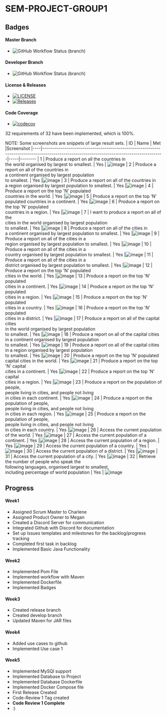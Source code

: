 # SEM-PROJECT-GROUP1

## Badges
#### Master Branch
* ![GitHub Workflow Status (branch)](https://img.shields.io/github/actions/workflow/status/meglou752/SEM-Group-Project/main.yml?branch=master)
#### Developer Branch
* ![GitHub Workflow Status (branch)](https://img.shields.io/github/actions/workflow/status/meglou752/SEM-Group-Project/main.yml?branch=develop)

#### License & Releases
* [![LICENSE](https://img.shields.io/github/license/meglou752/SEM-Group-Project.svg?style=flat-square)](https://github.com/meglou752/SEM-Group-Project/blob/master/LICENSE)
* [![Releases](https://img.shields.io/github/release/meglou752/SEM-Group-Project/all.svg?style=flat-square)](https://github.com/meglou752/SEM-Group-Project/releases)
#### Code Coverage
* [![codecov](https://codecov.io/gh/meglou752/SEM-Group-Project/graph/badge.svg?token=7WDGHOGYRV)](https://codecov.io/gh/meglou752/SEM-Group-Project)

32 requirements of 32 have been implemented, which is 100%.

NOTE: Some screenshots are snippets of large result sets.
| ID | Name                                                                                                                                     | Met |Screenshot
|----|------------------------------------------------------------------------------------------------------------------------------------------|-----|--------
| 1  | Produce a report on all the countries in<br/> the world organised by largest to smallest.                                                | Yes | ![image](https://github.com/meglou752/SEM-Group-Project/blob/master/evidence_images/usecase1.png)
| 2  | Produce a report on all of the countries in<br/> a continent organised by largest population <br/>to smallest.                           | Yes |![image](https://github.com/meglou752/SEM-Group-Project/blob/master/evidence_images/usecase2.png)
| 3  | Produce a report on all of the countries in <br/>a region organised by largest population to smallest.                                   | Yes |![image](https://github.com/meglou752/SEM-Group-Project/blob/master/evidence_images/usecase3.png)
| 4  | Produce a report on the top 'N' populated <br/>countries in the world.                                                                   | Yes |![image](https://github.com/meglou752/SEM-Group-Project/blob/master/evidence_images/usecase4.png)
| 5  | Produce a report on the top 'N' populated countries in a continent.                                                                      | Yes |![image](https://github.com/meglou752/SEM-Group-Project/blob/master/evidence_images/usecase5.png)
| 6  | Produce a report on the top 'N' populated<br/> countries in a region.                                                                    | Yes |![image](https://github.com/meglou752/SEM-Group-Project/blob/master/evidence_images/usecase6.png)
| 7  | I want to produce a report on all of the <br/>cities in the world organised by largest population<br/> to smallest.                      | Yes |![image](https://github.com/meglou752/SEM-Group-Project/blob/master/evidence_images/usecase7.png)
| 8  | Produce a report on all of the cities in <br/>a continent organised by largest population to smallest.                                   | Yes |![image](https://github.com/meglou752/SEM-Group-Project/blob/master/evidence_images/usecase8.png)
| 9  | Produce a report on all of the cities in a<br/> region organised by largest population to smallest.                                      | Yes |![image](https://github.com/meglou752/SEM-Group-Project/blob/master/evidence_images/usecase9.png)
| 10 | Produce a report on all of the cities in a <br/>country organised by largest population to smallest.                                     | Yes |![image](https://github.com/meglou752/SEM-Group-Project/blob/master/evidence_images/usecase10.png)
| 11 | Produce a report on all of the cities in a <br/>district organised by largest population to smallest.                                    | Yes |![image](https://github.com/meglou752/SEM-Group-Project/blob/master/evidence_images/usecase11.png)
| 12 | Produce a report on the top 'N' populated <br/>cities in the world.                                                                      | Yes |![image](https://github.com/meglou752/SEM-Group-Project/blob/master/evidence_images/usecase12.png)
| 13 | Produce a report on the top 'N' populated <br/>cities in a continent.                                                                    | Yes |![image](https://github.com/meglou752/SEM-Group-Project/blob/master/evidence_images/usecase13.png)
| 14 | Produce a report on the top 'N' populated <br/>cities in a region.                                                                       | Yes |![image](https://github.com/meglou752/SEM-Group-Project/blob/master/evidence_images/usecase14.png)
| 15 | Produce a report on the top 'N' populated <br/>cities in a country.                                                                      | Yes |![image](https://github.com/meglou752/SEM-Group-Project/blob/master/evidence_images/usecase15.png)
| 16 | Produce a report on the top 'N' populated <br/>cities in a district.                                                                     | Yes |![image](https://github.com/meglou752/SEM-Group-Project/blob/master/evidence_images/usecase16.png)
| 17 | Produce a report on all of the capital cities <br/>in the world organised by largest population <br/>to smallest.                        | Yes |![image](https://github.com/meglou752/SEM-Group-Project/blob/master/evidence_images/usecase17.png)
| 18 | Produce a report on all of the capital cities <br/>in a continent organised by largest population<br/> to smallest.                      | Yes |![image](https://github.com/meglou752/SEM-Group-Project/blob/master/evidence_images/usecase18.png)
| 19 | Produce a report on all of the capital cities<br/> in a region organised by largest population <br/>to smallest.                         | Yes |![image](https://github.com/meglou752/SEM-Group-Project/blob/master/evidence_images/usecase19.png)
| 20 | Produce a report on the top 'N' populated<br/> capital cities in the world.                                                              | Yes |![image](https://github.com/meglou752/SEM-Group-Project/blob/master/evidence_images/usecase20.png)
| 21 | Produce a report on the top 'N' capital <br/>cities in a continent.                                                                      | Yes |![image](https://github.com/meglou752/SEM-Group-Project/blob/master/evidence_images/usecase21.png)
| 22 | Produce a report on the top 'N' capital <br/>cities in a region.                                                                         | Yes |![image](https://github.com/meglou752/SEM-Group-Project/blob/master/evidence_images/usecase22.png)
| 23 | Produce a report on the population of people,<br/> people living in cities, and people not living <br/>in cities in each continent.      | Yes |![image](https://github.com/meglou752/SEM-Group-Project/blob/master/evidence_images/usecase23.png)
| 24 | Produce a report on the population of people, <br/>people living in cities, and people not living<br/> in cities in each region.         | Yes |![image](https://github.com/meglou752/SEM-Group-Project/blob/master/evidence_images/usecase24.png)
| 25 | Produce a report on the population of people, <br/>people living in cities, and people not living<br/> in cities in each country.        | Yes |![image](https://github.com/meglou752/SEM-Group-Project/blob/master/evidence_images/usecase25.png)
| 26 | Access the current population of the world.                                                                                              | Yes |![image](https://github.com/meglou752/SEM-Group-Project/blob/master/evidence_images/usecase26.png)
| 27 | Access the current population of a continent.                                                                                            | Yes |![image](https://github.com/meglou752/SEM-Group-Project/blob/master/evidence_images/usecase27.png)
| 28 | Access the current population of a region.                                                                                               | Yes |![image](https://github.com/meglou752/SEM-Group-Project/blob/master/evidence_images/usecase28.png)
| 29 | Access the current population of a country.                                                                                              | Yes |![image](https://github.com/meglou752/SEM-Group-Project/blob/master/evidence_images/usecase29.png)
| 30 | Access the current population of a district.                                                                                             | Yes |![image](https://github.com/meglou752/SEM-Group-Project/blob/master/evidence_images/usecase30.png)
| 31 | Access the current population of a city.                                                                                                 | Yes |![image](https://github.com/meglou752/SEM-Group-Project/blob/master/evidence_images/usecase31.png)
| 32 | Retrieve the number of people who speak the <br/>following languages, organised largest to smallest, <br/>including percentage of world population | Yes | ![image](https://github.com/meglou752/SEM-Group-Project/blob/master/evidence_images/usecase32.png)




## Progress

#### Week1
- Assigned Scrum Master to Charlene
- Assigned Product Owner to Megan
- Created a Discord Server for communication
- Integrated Github with Discord for documentation
- Set up Issues templates and milestones for the backlog/progress tracking
- Completed first task in backlog
- Implemented Basic Java Functionality
#### Week2
- Implemented Pom File
- Implemented workflow with Maven
- Implemented Dockerfile
- Implemented Badges
#### Week3
- Created release branch
- Created develop branch
- Updated Maven for JAR files
#### Week4
- Added use cases to github
- Implemented Use case 1
#### Week5
- Implemented MySQl support
- Implemented Database to Project
- Implemented Database Dockerfile
- Implemented Docker Compose file
- First Release Created
- Code-Review 1 Tag created
- **Code Review 1 Complete**
- :)
